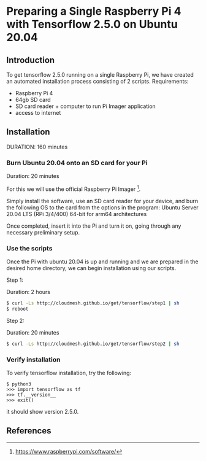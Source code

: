 # Preparing a Single Raspberry Pi 4 with Tensorflow 2.5.0 on Ubuntu 20.04

## Introduction
To get tensorflow 2.5.0 running on a single Raspberry Pi, we have created an automated installation process consisting of 2 scripts.
Requirements:
- Raspberry Pi 4
- 64gb SD card
- SD card reader + computer to run Pi Imager application
- access to internet

## Installation
DURATION: 160 minutes

### Burn Ubuntu 20.04 onto an SD card for your Pi
Duration: 20 minutes

For this we will use the official Raspberry Pi Imager [^ref2].

Simply install the software, use an SD card reader for your device, and burn the following OS to the card from the options in the program:
Ubuntu Server 20.04 LTS (RPi 3/4/400) 64-bit for arm64 architectures

Once completed, insert it into the Pi and turn it on, going through any necessary preliminary setup.

### Use the scripts
Once the Pi with ubuntu 20.04 is up and running and we are prepared in the desired home directory, we can begin installation using our scripts.

Step 1:

Duration: 2 hours

```bash
$ curl -Ls http://cloudmesh.github.io/get/tensorflow/step1 | sh
$ reboot
```

Step 2:

Duration: 20 minutes

```bash
$ curl -Ls http://cloudmesh.github.io/get/tensorflow/step2 | sh
```

### Verify installation
To verify tensorflow installation, try the following:

```
$ python3
>>> import tensorflow as tf
>>> tf.__version__
>>> exit()
```

it should show version 2.5.0.

## References
[^ref2]: https://www.raspberrypi.com/software/
